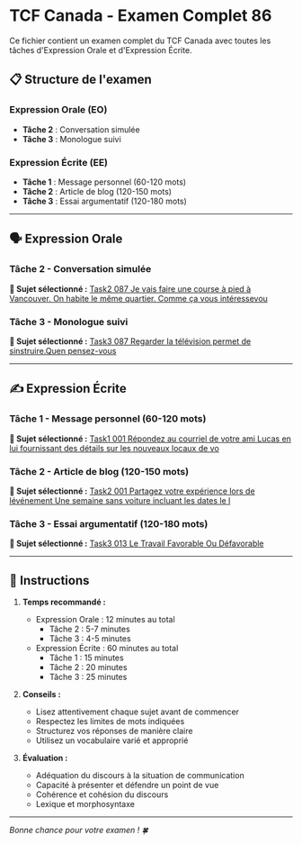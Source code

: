 # TCF Canada - Examen Complet 86

Ce fichier contient un examen complet du TCF Canada avec toutes les tâches d'Expression Orale et d'Expression Écrite.

## 📋 Structure de l'examen

### Expression Orale (EO)
- **Tâche 2** : Conversation simulée
- **Tâche 3** : Monologue suivi

### Expression Écrite (EE)  
- **Tâche 1** : Message personnel (60-120 mots)
- **Tâche 2** : Article de blog (120-150 mots)
- **Tâche 3** : Essai argumentatif (120-180 mots)

---

## 🗣️ Expression Orale

### Tâche 2 - Conversation simulée

**📄 Sujet sélectionné :** [Task2 087 Je vais faire une course à pied à Vancouver. On habite le même quartier. Comme ça vous intéressevou](tcf_canada/eo/task2/task2_087_Je_vais_faire_une_course_à_pied_à_Vancouver._On_habite_le_même_quartier._Comme_ça_vous_intéressevou.md)

### Tâche 3 - Monologue suivi

**📄 Sujet sélectionné :** [Task3 087 Regarder la télévision permet de sinstruire.Quen pensez-vous](tcf_canada/eo/task3/task3_087_Regarder_la_télévision_permet_de_sinstruire.Quen_pensez-vous.md)

---

## ✍️ Expression Écrite

### Tâche 1 - Message personnel (60-120 mots)

**📄 Sujet sélectionné :** [Task1 001 Répondez au courriel de votre ami Lucas en lui fournissant des détails sur les nouveaux locaux de vo](tcf_canada/ee/task1/task1_001_Répondez_au_courriel_de_votre_ami_Lucas_en_lui_fournissant_des_détails_sur_les_nouveaux_locaux_de_vo.md)

### Tâche 2 - Article de blog (120-150 mots)

**📄 Sujet sélectionné :** [Task2 001 Partagez votre expérience lors de lévénement Une semaine sans voiture incluant les dates le l](tcf_canada/ee/task2/task2_001_Partagez_votre_expérience_lors_de_lévénement_Une_semaine_sans_voiture_incluant_les_dates_le_l.md)

### Tâche 3 - Essai argumentatif (120-180 mots)

**📄 Sujet sélectionné :** [Task3 013 Le Travail Favorable Ou Défavorable](tcf_canada/ee/task3/task3_013_Le_Travail_Favorable_Ou_Défavorable.md)

---

## 📝 Instructions

1. **Temps recommandé :**
   - Expression Orale : 12 minutes au total
     - Tâche 2 : 5-7 minutes
     - Tâche 3 : 4-5 minutes
   - Expression Écrite : 60 minutes au total
     - Tâche 1 : 15 minutes
     - Tâche 2 : 20 minutes  
     - Tâche 3 : 25 minutes

2. **Conseils :**
   - Lisez attentivement chaque sujet avant de commencer
   - Respectez les limites de mots indiquées
   - Structurez vos réponses de manière claire
   - Utilisez un vocabulaire varié et approprié

3. **Évaluation :**
   - Adéquation du discours à la situation de communication
   - Capacité à présenter et défendre un point de vue
   - Cohérence et cohésion du discours
   - Lexique et morphosyntaxe

---

*Bonne chance pour votre examen ! 🍀*
